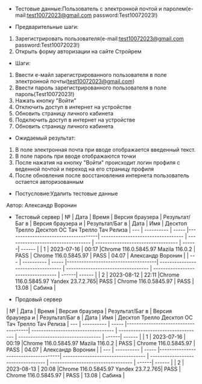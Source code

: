 * Тестовые данные:Пользователь с электронной почтой и паролем(e-mail:test10072023@gmail.com password:Test10072023!)


* Предварительные шаги:
1. Зарегистрировать пользователя(e-mail:test10072023@gmail.com password:Test10072023!)
2. Открыть форму авторизации на сайте Стройрем

* Шаги:
1. Ввести е-майл зарегистрированного пользователя в поле электронной почты(test10072023@gmail.com)
2. Ввести пароль зарегистрированного пользователя в поле пароль(Test10072023!)
3. Нажать кнопку "Войти"
4. Отключить доступ в интернет на устройстве
5. Обновить страницу личного кабинета
6. Подключить доступ в интернет на устройстве
7. Обновить страницу личного кабинета


* Ожидаемый результат:
1. В поле электронная почта при вводе отображается введенный текст.
2. В поле пароль при вводе отображаются точки
3. После нажатия на кнопку "Войти" происходит логин профиля с веденной почтой и переход на его страницу профиля
4. После обновления после восстановления интернета пользователь остается авторизованным


* Постусловие:Удалить тестовые данные

Автор: Александр Воронин

* Тестовый сервер 
|  №  | Дата       | Время |           Версия браузера           |        Результат/Баг в            |             Версия браузера и       |           Результат/Баг в          |  Дата  |  Имя   |
								          Десктоп		                   Трелло Десктоп		                        ОС Тач			                  Трелло Тач	          Релиза
| --- | ---------- | ----- |-------------------------------------| ---------------------------------- | ---------------------------------- | ---------------------------------- | ------| ------  |
| 1   | 2023-07-16 | 00:17 |Chrome 116.0.5845.97 Mazila 116.0.2  | PASS                               | Chrome 116.0.5845.97               | PASS                               | 04.07 | Александр Воронин  |
| --- | ---------- | ----- |-------------------------------------| ---------------------------------- | ---------------------------------- | ---------------------------------- | ------| ------  |
| 2   | 2023-08-12 | 22:11 |Chrome 116.0.5845.97 Yandex 23.7.2.765| PASS                              | Chrome 116.0.5845.97               | PASS                               | 13.08 | Сабина  |


* Продовый сервер


|  №  | Дата       | Время |           Версия браузера           |        Результат/Баг в            |             Версия браузера и       |           Результат/Баг в          |  Дата  |  Имя   |
								          Десктоп		                   Трелло Десктоп		                        ОС Тач			                  Трелло Тач	          Релиза
| --- | ---------- | ----- |-------------------------------------| ---------------------------------- | ---------------------------------- | ---------------------------------- | ------| ------  |
| 1   | 2023-07-16 | 00:19 |Chrome 116.0.5845.97 Mazila 116.0.2  | PASS                               | Chrome 116.0.5845.97               | PASS                               | 04.07 | Александр Воронин  |
| --- | ---------- | ----- |-------------------------------------| ---------------------------------- | ---------------------------------- | ---------------------------------- | ------| ------  |
| 2   | 2023-08-13 | 20:08 |Chrome 116.0.5845.97 Yandex 23.7.2.765| PASS                              | Chrome 116.0.5845.97               | PASS                               | 13.08 | Сабина  |


